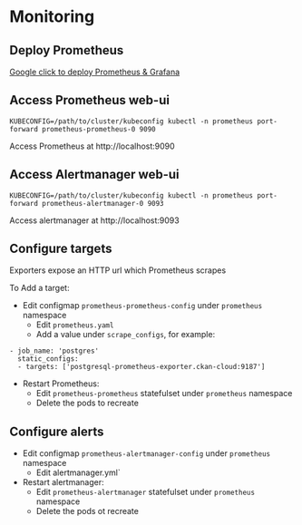 # Monitoring

## Deploy Prometheus

[Google click to deploy Prometheus & Grafana](https://console.cloud.google.com/marketplace/details/google/prometheus?q=prometheus)

## Access Prometheus web-ui

```
KUBECONFIG=/path/to/cluster/kubeconfig kubectl -n prometheus port-forward prometheus-prometheus-0 9090
```

Access Prometheus at http://localhost:9090

## Access Alertmanager web-ui

```
KUBECONFIG=/path/to/cluster/kubeconfig kubectl -n prometheus port-forward prometheus-alertmanager-0 9093
```

Access alertmanager at http://localhost:9093

## Configure targets

Exporters expose an HTTP url which Prometheus scrapes

To Add a target:

* Edit configmap `prometheus-prometheus-config` under `prometheus` namespace
  * Edit `prometheus.yaml`
  * Add a value under `scrape_configs`, for example:

```
- job_name: 'postgres'
  static_configs:
  - targets: ['postgresql-prometheus-exporter.ckan-cloud:9187']
```

* Restart Prometheus:
  * Edit `prometheus-prometheus` statefulset under `prometheus` namespace
  * Delete the pods to recreate

## Configure alerts

* Edit configmap `prometheus-alertmanager-config` under `prometheus` namespace
  * Edit alertmanager.yml`
* Restart alertmanager:
  * Edit `prometheus-alertmanager` statefulset under `prometheus` namespace
  * Delete the pods ot recreate
